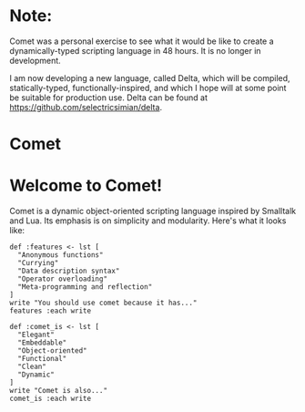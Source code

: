 # Note:

Comet was a personal exercise to see what it would be like to create a dynamically-typed scripting language in 48 hours.  It is no longer in development.

I am now developing a new language, called Delta, which will be compiled, statically-typed, functionally-inspired, and which I hope will at some point be suitable for production use.  Delta can be found at https://github.com/selectricsimian/delta.

# Comet

# Welcome to Comet!

Comet is a dynamic object-oriented scripting language inspired by Smalltalk and Lua.  Its emphasis is on simplicity and modularity.  Here's what it looks like:

```
def :features <- lst [
  "Anonymous functions"
  "Currying"
  "Data description syntax"
  "Operator overloading"
  "Meta-programming and reflection"
]
write "You should use comet because it has..."
features :each write

def :comet_is <- lst [
  "Elegant"
  "Embeddable"
  "Object-oriented"
  "Functional"
  "Clean"
  "Dynamic"
]
write "Comet is also..."
comet_is :each write
```
